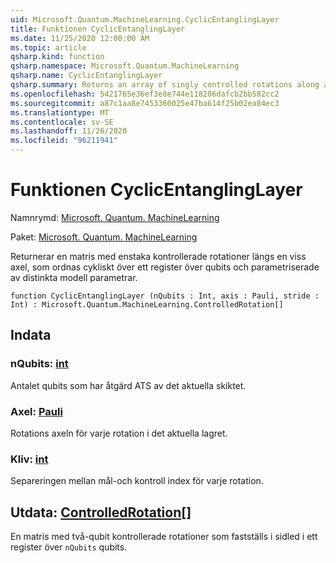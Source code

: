 ```yaml
---
uid: Microsoft.Quantum.MachineLearning.CyclicEntanglingLayer
title: Funktionen CyclicEntanglingLayer
ms.date: 11/25/2020 12:00:00 AM
ms.topic: article
qsharp.kind: function
qsharp.namespace: Microsoft.Quantum.MachineLearning
qsharp.name: CyclicEntanglingLayer
qsharp.summary: Returns an array of singly controlled rotations along a given axis, arranged cyclically across a register of qubits, and parameterized by distinct model parameters.
ms.openlocfilehash: 5421765e36ef3e8e744e118206dafcb2bb582cc2
ms.sourcegitcommit: a87c1aa8e7453360025e47ba614f25b02ea84ec3
ms.translationtype: MT
ms.contentlocale: sv-SE
ms.lasthandoff: 11/26/2020
ms.locfileid: "96211941"
---
```

# <a name="cyclicentanglinglayer-function"></a>Funktionen CyclicEntanglingLayer

Namnrymd: [Microsoft. Quantum. MachineLearning](xref:Microsoft.Quantum.MachineLearning)

Paket: [Microsoft. Quantum. MachineLearning](https://nuget.org/packages/Microsoft.Quantum.MachineLearning)


Returnerar en matris med enstaka kontrollerade rotationer längs en viss axel, som ordnas cykliskt över ett register över qubits och parametriserade av distinkta modell parametrar.

```qsharp
function CyclicEntanglingLayer (nQubits : Int, axis : Pauli, stride : Int) : Microsoft.Quantum.MachineLearning.ControlledRotation[]
```


## <a name="input"></a>Indata

### <a name="nqubits--int"></a>nQubits: [int](xref:microsoft.quantum.lang-ref.int)

Antalet qubits som har åtgärd ATS av det aktuella skiktet.


### <a name="axis--pauli"></a>Axel: [Pauli](xref:microsoft.quantum.lang-ref.pauli)

Rotations axeln för varje rotation i det aktuella lagret.


### <a name="stride--int"></a>Kliv: [int](xref:microsoft.quantum.lang-ref.int)

Separeringen mellan mål-och kontroll index för varje rotation.



## <a name="output--controlledrotation"></a>Utdata: [ControlledRotation](xref:Microsoft.Quantum.MachineLearning.ControlledRotation)[]

En matris med två-qubit kontrollerade rotationer som fastställs i sidled i ett register över `nQubits` qubits.